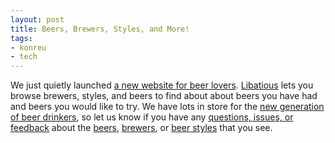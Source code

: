 ```yaml
---
layout: post
title: Beers, Brewers, Styles, and More!
tags:
- konreu
- tech
---
```

We just quietly launched <a href="http://www.libatio.us/">a new website for beer lovers</a>. <a href="http://www.libatio.us/">Libatious</a> lets you browse brewers, styles, and beers to find about about beers you have had and beers you would like to try. We have lots in store for the <a href="http://www.libatio.us/">new generation of beer drinkers</a>, so let us know if you have any <a href="http://www.libatio.us/contact-us">questions, issues, or feedback</a> about the <a href="http://libatio.us/most-popular-beers-list">beers</a>, <a href="http://libatio.us/brewery-beer-brands-list">brewers</a>, or <a href="http://libatio.us/beer-styles-list">beer styles</a> that you see.
